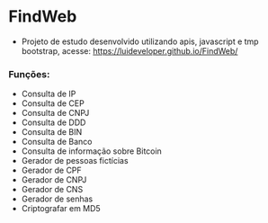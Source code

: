 # FindWeb

- Projeto de estudo desenvolvido utilizando apis, javascript e tmp bootstrap, acesse: https://luideveloper.github.io/FindWeb/

 ### Funções:

 - Consulta de IP
 - Consulta de CEP
 - Consulta de CNPJ
 - Consulta de DDD
 - Consulta de BIN
 - Consulta de Banco
 - Consulta de informação sobre Bitcoin
 - Gerador de pessoas fictícias
 - Gerador de CPF
 - Gerador de CNPJ
 - Gerador de CNS
 - Gerador de senhas
 - Criptografar em MD5

